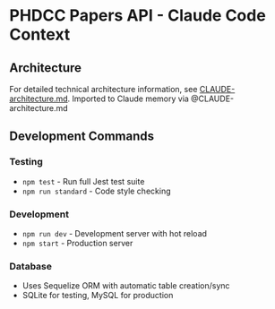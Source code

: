 # PHDCC Papers API - Claude Code Context

## Architecture
For detailed technical architecture information, see [CLAUDE-architecture.md](./CLAUDE-architecture.md).
Imported to Claude memory via @CLAUDE-architecture.md

## Development Commands

### Testing
- `npm test` - Run full Jest test suite
- `npm run standard` - Code style checking

### Development
- `npm run dev` - Development server with hot reload
- `npm start` - Production server

### Database
- Uses Sequelize ORM with automatic table creation/sync
- SQLite for testing, MySQL for production
